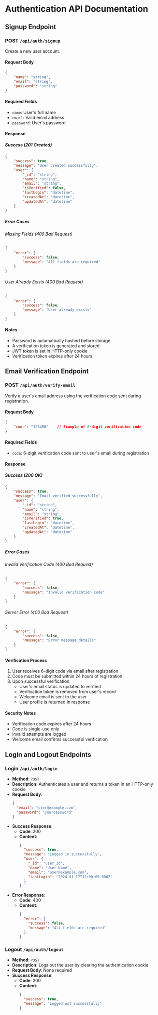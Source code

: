 # Authentication API Documentation

## Signup Endpoint

### POST `/api/auth/signup`

Create a new user account.

#### Request Body
```json
{
    "name": "string",
    "email": "string",
    "password": "string"
}
```

#### Required Fields
- `name`: User's full name
- `email`: Valid email address
- `password`: User's password

#### Response

##### Success (201 Created)
```json
{
    "success": true,
    "message": "User created successfully",
    "user": {
        "_id": "string",
        "name": "string",
        "email": "string",
        "isVerified": false,
        "lastLogin": "datetime",
        "createdAt": "datetime",
        "updatedAt": "datetime"
    }
}
```

##### Error Cases

###### Missing Fields (400 Bad Request)
```json
{
    "error": {
        "success": false,
        "message": "All fields are required"
    }
}
```

###### User Already Exists (400 Bad Request)
```json
{
    "error": {
        "success": false,
        "message": "User already exists"
    }
}
```

#### Notes
- Password is automatically hashed before storage
- A verification token is generated and stored
- JWT token is set in HTTP-only cookie
- Verification token expires after 24 hours

## Email Verification Endpoint

### POST `/api/auth/verify-email`

Verify a user's email address using the verification code sent during registration.

#### Request Body
```json
{
    "code": "123456"    // Example of 6-digit verification code
}
```

#### Required Fields
- `code`: 6-digit verification code sent to user's email during registration

#### Response

##### Success (200 OK)
```json
{
    "success": true,
    "message": "Email verified successfully",
    "user": {
        "_id": "string",
        "name": "string",
        "email": "string",
        "isVerified": true,
        "lastLogin": "datetime",
        "createdAt": "datetime",
        "updatedAt": "datetime"
    }
}
```

##### Error Cases

###### Invalid Verification Code (400 Bad Request)
```json
{
    "error": {
        "success": false,
        "message": "Invalid verification code"
    }
}
```

###### Server Error (400 Bad Request)
```json
{
    "error": {
        "success": false,
        "message": "Error message details"
    }
}
```

#### Verification Process
1. User receives 6-digit code via email after registration
2. Code must be submitted within 24 hours of registration
3. Upon successful verification:
   - User's email status is updated to verified
   - Verification token is removed from user's record
   - Welcome email is sent to the user
   - User profile is returned in response

#### Security Notes
- Verification code expires after 24 hours
- Code is single-use only
- Invalid attempts are logged
- Welcome email confirms successful verification

## Login and Logout Endpoints

### Login `/api/auth/login`
- **Method**: `POST`
- **Description**: Authenticates a user and returns a token in an HTTP-only cookie
- **Request Body**:
  ```json
  {
    "email": "user@example.com",
    "password": "yourpassword"
  }
  ```
- **Success Response**:
  - **Code**: 200
  - **Content**:
    ```json
    {
      "success": true,
      "message": "Logged in successfully",
      "user": {
        "_id": "user_id",
        "name": "User Name",
        "email": "user@example.com",
        "lastLogin": "2024-01-17T12:00:00.000Z"
      }
    }
    ```
- **Error Response**:
  - **Code**: 400
  - **Content**:
    ```json
    {
      "error": {
        "success": false,
        "message": "All fields are required"
      }
    }
    ```

### Logout `/api/auth/logout`
- **Method**: `POST`
- **Description**: Logs out the user by clearing the authentication cookie
- **Request Body**: None required
- **Success Response**:
  - **Code**: 200
  - **Content**:
    ```json
    {
      "success": true,
      "message": "Logged out successfully"
    }
    ```